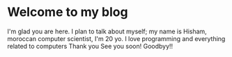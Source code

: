 # Welcome to my blog

I'm glad you are here. I plan to talk about myself; my name is Hisham, moroccan computer scientist, I'm 20 yo. 
I love programming and everything related to computers 
Thank you
See you soon! Goodbyy!!
